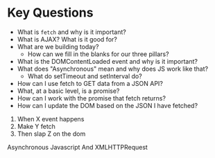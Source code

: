 # Key Questions
* What is `fetch` and why is it important?
* What is AJAX? What is it good for?
* What are we building today? 
  * How can we fill in the blanks for our three pillars?
* What is the DOMContentLoaded event and why is it important?
* What does "Asynchronous" mean and why does JS work like that?
  * What do setTimeout and setInterval do?
* How can I use fetch to GET data from a JSON API?
* What, at a basic level, is a promise?
* How can I work with the promise that fetch returns?
* How can I update the DOM based on the JSON I have fetched?


1. When X event happens
2. Make Y fetch
3. Then slap Z on the dom



Asynchronous
Javascript
And
XMLHTTPRequest

